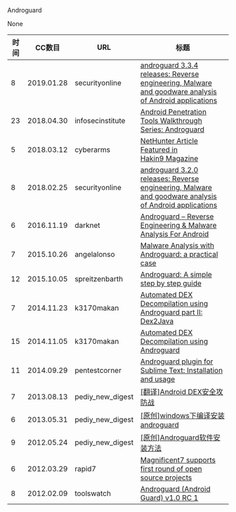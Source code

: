 Androguard

None

| 时间 | CC数目 | URL | 标题 |
| ---- | ----- | --- | --- |
| 8 | 2019.01.28 | securityonline | [androguard 3.3.4 releases: Reverse engineering, Malware and goodware analysis of Android applications](https://securityonline.info/androguard/) |
| 23 | 2018.04.30 | infosecinstitute | [Android Penetration Tools Walkthrough Series: Androguard](http://resources.infosecinstitute.com/android-penetration-tools-walkthrough-series-androguard/) |
| 5 | 2018.03.12 | cyberarms | [NetHunter Article Featured in Hakin9 Magazine](https://cyberarms.wordpress.com/2018/03/12/nethunter-article-featured-in-hakin9-magazine/) |
| 8 | 2018.02.25 | securityonline | [androguard 3.2.0 releases: Reverse engineering, Malware and goodware analysis of Android applications](https://securityonline.info/androguard-reverse-engineering-malware-and-goodware-analysis-of-android-applications/) |
| 6 | 2016.11.19 | darknet | [Androguard – Reverse Engineering & Malware Analysis For Android](https://www.darknet.org.uk/2016/11/androguard-reverse-engineering-malware-analysis-for-android/) |
| 7 | 2015.10.26 | angelalonso | [Malware Analysis with Androguard: a practical case](http://blog.angelalonso.es/2015/10/malware-analysis-with-androguad.html) |
| 12 | 2015.10.05 | spreitzenbarth | [Androguard: A simple step by step guide](https://forensics.spreitzenbarth.de/2015/10/05/androguard-a-simple-step-by-step-guide/) |
| 7 | 2014.11.23 | k3170makan | [Automated DEX Decompilation using Androguard part II: Dex2Java](http://blog.k3170makan.com/2014/11/automated-dex-decompilation-using_23.html) |
| 15 | 2014.11.05 | k3170makan | [Automated DEX Decompilation using Androguard](http://blog.k3170makan.com/2014/11/automated-dex-decompilation-using.html) |
| 11 | 2014.09.29 | pentestcorner | [Androguard plugin for Sublime Text: Installation and usage](http://pentestcorner.com/androguard-plugin-for-sublime-text-installation-and-usage/) |
| 7 | 2013.08.13 | pediy_new_digest | [[翻译]Android DEX安全攻防战](https://bbs.pediy.com/thread-177114.htm) |
| 6 | 2013.05.31 | pediy_new_digest | [[原创]windows下编译安装androguard](https://bbs.pediy.com/thread-172645.htm) |
| 9 | 2012.05.24 | pediy_new_digest | [[原创]Androguard软件安装方法](https://bbs.pediy.com/thread-151100.htm) |
| 6 | 2012.03.29 | rapid7 | [Magnificent7 supports first round of open source projects](https://blog.rapid7.com/2012/03/29/magnificent7-supports-first-round-of-open-source-projects/) |
| 8 | 2012.02.09 | toolswatch | [Androguard (Android Guard) v1.0 RC 1](http://www.toolswatch.org/2012/02/androguard-android-guard-v1-0-rc-1/) |
